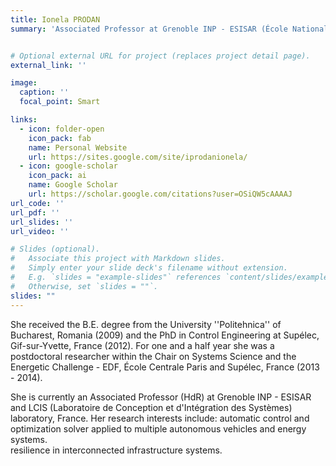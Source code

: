 ```yaml
---
title: Ionela PRODAN
summary: 'Associated Professor at Grenoble INP - ESISAR (École Nationale Supérieure en Systèmes Avancés et Réseaux), UGA and LCIS laboratory, France'


# Optional external URL for project (replaces project detail page).
external_link: ''

image:
  caption: ''
  focal_point: Smart

links:
  - icon: folder-open
    icon_pack: fab
    name: Personal Website
    url: https://sites.google.com/site/iprodanionela/
  - icon: google-scholar
    icon_pack: ai
    name: Google Scholar
    url: https://scholar.google.com/citations?user=OSiQW5cAAAAJ
url_code: ''
url_pdf: ''
url_slides: ''
url_video: ''

# Slides (optional).
#   Associate this project with Markdown slides.
#   Simply enter your slide deck's filename without extension.
#   E.g. `slides = "example-slides"` references `content/slides/example-slides.md`.
#   Otherwise, set `slides = ""`.
slides: ""
---
```


She received the B.E. degree from the University ''Politehnica''  of Bucharest, Romania (2009) and the PhD in Control Engineering at Supélec, Gif-sur-Yvette, France (2012). 
For one and a half year she was a postdoctoral researcher within the Chair on Systems Science and the Energetic Challenge - EDF, École Centrale Paris and Supélec, France (2013 - 2014). 

She is currently an Associated Professor (HdR) at Grenoble INP - ESISAR and LCIS (Laboratoire de Conception et d'Intégration des Systèmes) laboratory, France.
Her research interests include: automatic control and optimization solver applied to multiple autonomous vehicles and energy systems.     
resilience in interconnected infrastructure systems.
